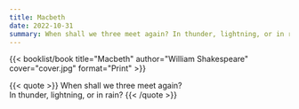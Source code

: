 ```yaml
---
title: Macbeth
date: 2022-10-31
summary: When shall we three meet again? In thunder, lightning, or in rain?
---
```


{{< booklist/book
title="Macbeth"
author="William Shakespeare"
cover="cover.jpg"
format="Print" >}}

{{< quote >}}
When shall we three meet again?<br>
In thunder, lightning, or in rain?
{{< /quote >}}